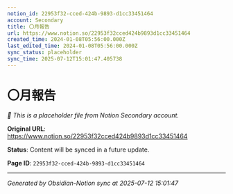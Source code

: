 ```yaml
---
notion_id: 22953f32-cced-424b-9893-d1cc33451464
account: Secondary
title: 〇月報告
url: https://www.notion.so/22953f32cced424b9893d1cc33451464
created_time: 2024-01-08T05:56:00.000Z
last_edited_time: 2024-01-08T05:56:00.000Z
sync_status: placeholder
sync_time: 2025-07-12T15:01:47.405738
---
```


# 〇月報告

*🔄 This is a placeholder file from Notion Secondary account.*

**Original URL**: https://www.notion.so/22953f32cced424b9893d1cc33451464

**Status**: Content will be synced in a future update.

**Page ID**: `22953f32-cced-424b-9893-d1cc33451464`

---

*Generated by Obsidian-Notion sync at 2025-07-12 15:01:47*
